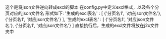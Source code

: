 这个是将json文件逆向转成excl的脚本
在config.py中定义excl格式，以及各个分页对应的json文件名
形式如下:
	'生成的excl表名' : [
		{'分页名1', '对应json文件名'},
		{'分页名1', '对应json文件名'}
	],
	'生成的excl表名' : [
		{'分页名1', '对应json文件名'},
		{'分页名1', '对应json文件名'}
	]
直接执行后，生成的excl文件将放在j2x文件夹中
